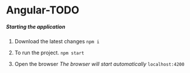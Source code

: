 # Angular-TODO
##### Starting the application
1. Download the latest changes
``` npm i ```

2. To run the project. 
```npm start ```

3. Open the browser
_The browser will start automatically_ ```localhost:4200```
